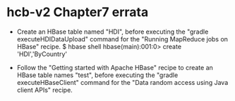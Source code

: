hcb-v2 Chapter7 errata
=====================

* Create an HBase table named "HDI", before executing the "gradle executeHDIDataUpload" command for the "Running MapReduce jobs on HBase" recipe.
$ hbase shell
hbase(main):001:0> create 'HDI','ByCountry'

* Follow the "Getting started with Apache HBase" recipe to create an HBase table names "test", before executing the "gradle executeHBaseClient" command for the "Data random access using Java client APIs" recipe. 


